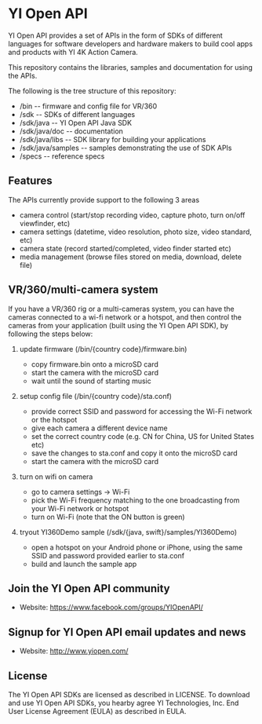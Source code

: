 # YI Open API
YI Open API provides a set of APIs in the form of SDKs of different languages for software developers and hardware makers to build cool apps and products with YI 4K Action Camera. 

This repository contains the libraries, samples and documentation for using the APIs.

The following is the tree structure of this repository:

* /bin -- firmware and config file for VR/360
* /sdk -- SDKs of different languages
* /sdk/java -- YI Open API Java SDK
* /sdk/java/doc -- documentation
* /sdk/java/libs -- SDK library for building your applications
* /sdk/java/samples -- samples demonstrating the use of SDK APIs
* /specs -- reference specs

## Features

The APIs currently provide support to the following 3 areas

- camera control (start/stop recording video, capture photo, turn on/off viewfinder, etc)
- camera settings (datetime, video resolution, photo size, video standard, etc)
- camera state (record started/completed, video finder started etc)
- media management (browse files stored on media, download, delete file)

## VR/360/multi-camera system

If you have a VR/360 rig or a multi-cameras system, you can have the cameras connected to a wi-fi network or a hotspot, and then control the cameras from your application (built using the YI Open API SDK), by following the steps below: 

1. update firmware (/bin/{country code}/firmware.bin)
   * copy firmware.bin onto a microSD card
   * start the camera with the microSD card
   * wait until the sound of starting music

2. setup config file (/bin/{country code}/sta.conf)
   * provide correct SSID and password for accessing the Wi-Fi network or the hotspot
   * give each camera a different device name
   * set the correct country code (e.g. CN for China, US for United States etc)
   * save the changes to sta.conf and copy it onto the microSD card
   * start the camera with the microSD card

3. turn on wifi on camera
   * go to camera settings -> Wi-Fi
   * pick the Wi-Fi frequency matching to the one broadcasting from your Wi-Fi network or hotspot
   * turn on Wi-Fi (note that the ON button is green)
    
4. tryout YI360Demo sample (/sdk/{java, swift}/samples/YI360Demo)
   * open a hotspot on your Android phone or iPhone, using the same SSID and password provided earlier to sta.conf
   * build and launch the sample app

## Join the YI Open API community

* Website: https://www.facebook.com/groups/YIOpenAPI/

## Signup for YI Open API email updates and news

* Website: http://www.yiopen.com/

## License

The YI Open API SDKs are licensed as described in LICENSE. To download and use YI Open API SDKs, you hearby agree YI Technologies, Inc. End User License Agreement (EULA) as described in EULA.
